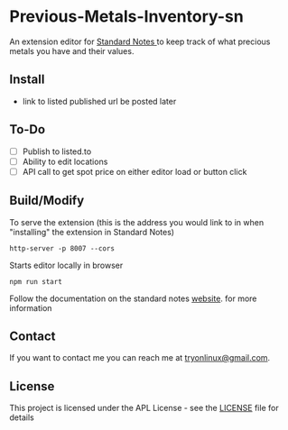 # Previous-Metals-Inventory-sn

An extension editor for [Standard Notes ](https://standardnotes.org) to keep track of what precious metals you have and their values.

## Install

- link to listed published url be posted later

## To-Do

- [ ] Publish to listed.to
- [ ] Ability to edit locations
- [ ] API call to get spot price on either editor load or button click

## Build/Modify

To serve the extension (this is the address you would link to in when "installing" the extension in Standard Notes)

```
http-server -p 8007 --cors
```

Starts editor locally in browser

```
npm run start
```

Follow the documentation on the standard notes [website](https://docs.standardnotes.org/extensions/intro/). for more information

## Contact

If you want to contact me you can reach me at <tryonlinux@gmail.com>.

## License

This project is licensed under the APL License - see the [LICENSE](LICENSE) file for details
